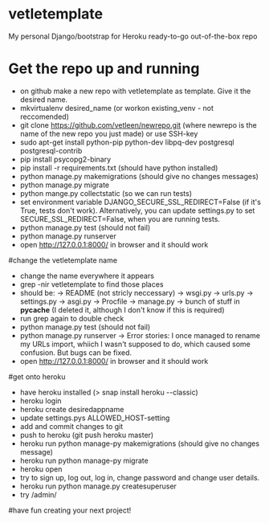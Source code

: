# vetletemplate
My personal Django/bootstrap for Heroku ready-to-go out-of-the-box repo

# Get the repo up and running
- on github make a new repo with vetletemplate as template. Give it the desired name.
- mkvirtualenv desired_name (or workon existing_venv - not reccomended)
- git clone https://github.com/vetleen/newrepo.git (where newrepo is the name of the new repo you just made) or use SSH-key
- sudo apt-get install python-pip python-dev libpq-dev postgresql postgresql-contrib
- pip install psycopg2-binary
- pip install -r requirements.txt (should have python installed)
- python manage.py makemigrations (should give no changes messages)
- python manage.py migrate
- python mange.py collectstatic (so we can run tests)
- set environment variable DJANGO_SECURE_SSL_REDIRECT=False (if it's True, tests don't work). Alternatively, you can update settings.py to set SECURE_SSL_REDIRECT=False, when you are running tests.
- python manage.py test (should not fail)
- python manage.py runserver
- open http://127.0.0.1:8000/ in browser and it should work


#change the vetletemplate name
- change the name everywhere it appears
- grep -nir vetletemplate to find those places
- should be:
-> README (not stricly neccessary)
-> wsgi.py
-> urls.py
-> settings.py
-> asgi.py
-> Procfile
-> manage.py
-> bunch of stuff in __pycache__ (I deleted it, although I don't know if this is required)
- run grep again to double check
- python manage.py test (should not fail)
- python manage.py runserver
-> Error stories: I once managed to rename my URLs import, whiich I wasn't supposed to do, which caused some confusion. But bugs can be fixed.
- open http://127.0.0.1:8000/ in browser and it should work

#get onto heroku
- have heroku installed (> snap install heroku --classic)
- heroku login
- heroku create desiredappname
- update settings.pys ALLOWED_HOST-setting
- add and commit changes to git
- push to heroku (git push heroku master)
- heroku run python manage-py makemigrations (should give no changes message)
- heroku run python manage-py migrate
- heroku open
- try to sign up, log out, log in, change password and change user details.
- heroku run python manage.py createsuperuser
- try /admin/

#have fun creating your next project!
